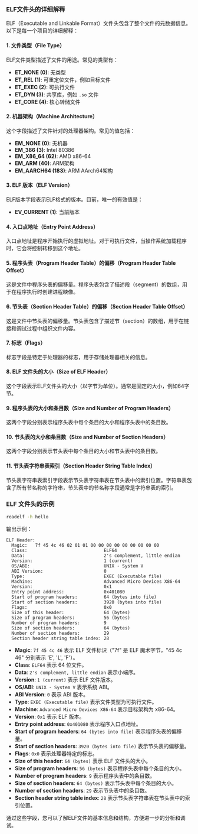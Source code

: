 ### ELF文件头的详细解释

ELF（Executable and Linkable Format）文件头包含了整个文件的元数据信息。以下是每一个项目的详细解释：

#### 1. 文件类型（File Type）

ELF文件类型描述了文件的用途。常见的类型有：
- **ET_NONE (0)**: 无类型
- **ET_REL (1)**: 可重定位文件，例如目标文件
- **ET_EXEC (2)**: 可执行文件
- **ET_DYN (3)**: 共享库，例如 `.so` 文件
- **ET_CORE (4)**: 核心转储文件

#### 2. 机器架构（Machine Architecture）

这个字段描述了文件针对的处理器架构。常见的值包括：
- **EM_NONE (0)**: 无机器
- **EM_386 (3)**: Intel 80386
- **EM_X86_64 (62)**: AMD x86-64
- **EM_ARM (40)**: ARM架构
- **EM_AARCH64 (183)**: ARM AArch64架构

#### 3. ELF 版本（ELF Version）

ELF版本字段表示ELF格式的版本。目前，唯一的有效值是：
- **EV_CURRENT (1)**: 当前版本

#### 4. 入口点地址（Entry Point Address）

入口点地址是程序开始执行的虚拟地址。对于可执行文件，当操作系统加载程序时，它会将控制转移到这个地址。

#### 5. 程序头表（Program Header Table）的偏移（Program Header Table Offset）

这是文件中程序头表的偏移量。程序头表包含了描述段（segment）的数组，用于在程序执行时创建进程映像。

#### 6. 节头表（Section Header Table）的偏移（Section Header Table Offset）

这是文件中节头表的偏移量。节头表包含了描述节（section）的数组，用于在链接和调试过程中组织文件内容。

#### 7. 标志（Flags）

标志字段是特定于处理器的标志，用于存储处理器相关的信息。

#### 8. ELF 文件头的大小（Size of ELF Header）

这个字段表示ELF文件头的大小（以字节为单位）。通常是固定的大小，例如64字节。

#### 9. 程序头表的大小和条目数（Size and Number of Program Headers）

这两个字段分别表示程序头表中每个条目的大小和程序头表中的条目数。

#### 10. 节头表的大小和条目数（Size and Number of Section Headers）

这两个字段分别表示节头表中每个条目的大小和节头表中的条目数。

#### 11. 节头表字符串表索引（Section Header String Table Index）

节头表字符串表索引字段表示节头表字符串表在节头表中的索引位置。字符串表包含了所有节名称的字符串，节头表中的节名称字段通常是字符串表的索引。

### ELF 文件头的示例

```bash
readelf -h hello
```

输出示例：
```
ELF Header:
  Magic:   7f 45 4c 46 02 01 01 00 00 00 00 00 00 00 00 00 
  Class:                             ELF64
  Data:                              2's complement, little endian
  Version:                           1 (current)
  OS/ABI:                            UNIX - System V
  ABI Version:                       0
  Type:                              EXEC (Executable file)
  Machine:                           Advanced Micro Devices X86-64
  Version:                           0x1
  Entry point address:               0x401080
  Start of program headers:          64 (bytes into file)
  Start of section headers:          3920 (bytes into file)
  Flags:                             0x0
  Size of this header:               64 (bytes)
  Size of program headers:           56 (bytes)
  Number of program headers:         9
  Size of section headers:           64 (bytes)
  Number of section headers:         29
  Section header string table index: 28
```

- **Magic**: `7f 45 4c 46` 表示 ELF 文件标识（"7f" 是 ELF 魔术字节，"45 4c 46" 分别表示 'E', 'L', 'F'）。
- **Class**: `ELF64` 表示 64 位文件。
- **Data**: `2's complement, little endian` 表示小端序。
- **Version**: `1 (current)` 表示 ELF 文件版本。
- **OS/ABI**: `UNIX - System V` 表示系统 ABI。
- **ABI Version**: `0` 表示 ABI 版本。
- **Type**: `EXEC (Executable file)` 表示文件类型为可执行文件。
- **Machine**: `Advanced Micro Devices X86-64` 表示目标架构为 x86-64。
- **Version**: `0x1` 表示 ELF 版本。
- **Entry point address**: `0x401080` 表示程序入口点地址。
- **Start of program headers**: `64 (bytes into file)` 表示程序头表的偏移量。
- **Start of section headers**: `3920 (bytes into file)` 表示节头表的偏移量。
- **Flags**: `0x0` 表示处理器特定的标志。
- **Size of this header**: `64 (bytes)` 表示 ELF 文件头的大小。
- **Size of program headers**: `56 (bytes)` 表示程序头表中每个条目的大小。
- **Number of program headers**: `9` 表示程序头表中的条目数。
- **Size of section headers**: `64 (bytes)` 表示节头表中每个条目的大小。
- **Number of section headers**: `29` 表示节头表中的条目数。
- **Section header string table index**: `28` 表示节头表字符串表在节头表中的索引位置。

通过这些字段，您可以了解ELF文件的基本信息和结构，方便进一步的分析和调试。